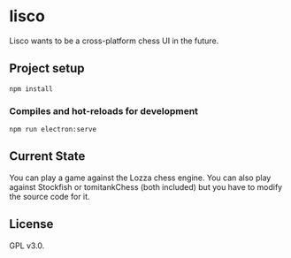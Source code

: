 # lisco

Lisco wants to be a cross-platform chess UI in the future.

## Project setup
```
npm install
```

### Compiles and hot-reloads for development
```
npm run electron:serve
```

## Current State

You can play a game against the Lozza chess engine. You can also play against Stockfish or tomitankChess (both included) but you have to modify the source code for it.

## License 

GPL v3.0.
